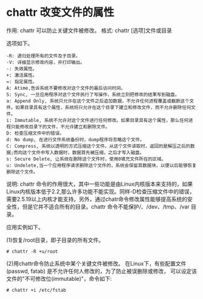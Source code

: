 # chattr 改变文件的属性

作用: chattr 可以防止关键文件被修改。
格式: chattr [选项]文件或目录

选项如下。
```
-R: 递归处理所有的文件及子目录。
-V: 详细显示修改内容，并打印输出。
-: 失效属性。
+: 激活属性。
=: 指定属性。
A: Atime,告诉系统不要修改对这个文件的最后访问时间。
S: Sync, 一旦应用程序对这个文件执行了写操作，系统立刻把修改的结果写到磁盘。
a: Append Only, 系统只允许在这个文件之后追加数据，不允许任何进程覆盖或截断这个文件。如果目录具有这个属性，系统将只允许在这个目录下建立和修改文件，而不允许删除任何文件。
i: Immutable, 系统不允许对这个文件进行任何修改。如果目录具有这个属性，那么任何进程只能修改目录下的文件，不允许建立和删除文件。
D: 检查压缩文件中的错误。
d: No dump, 在进行文件系统备份时，dump程序将忽略这个文件。
C: Compress, 系统以透明的方式压缩这个文件。从这个文件读取时，返回的是解压之后的数据;而向这个文件中写入数据时，数据首先被压缩，之后才写入磁盘。
s: Secure Delete, 让系统在删除这个文件时，使用0填充文件所在的区域。
u: Undelete,当一个应用程序请求删除这个文件的，系统会保留其数据块，以便以后能够恢复删除这个文件。
```

说明: chattr 命令的作用很大，其中一些功能是由Linux内核版本来支持的，如果Linux内核版本低于2.2,那么许多功能不能实现。同样-D检查压缩文件中的错误，需要2.5.19以上内核才能支持。另外，通过chatr命令修改属性能够提高系统的安全性，但是它并不适合所有的目录。chattr 命令不能保护/、/dev、/tmp、/var 目录。

应用实例如下。

(1)恢复/root目录，即子目录的所有文件。
```
# chattr -R +u/root
```

(2)用chattr命令防止系统中某个关键文件被修改。
在Linux下，有些配置文件(passwd, fatab) 是不允许任何人修改的，为了防止被误删除或修改， 可以设定该文件的"不可修改位(immutable)"，命令如下:
```
# chattr +i /etc/fstab
```